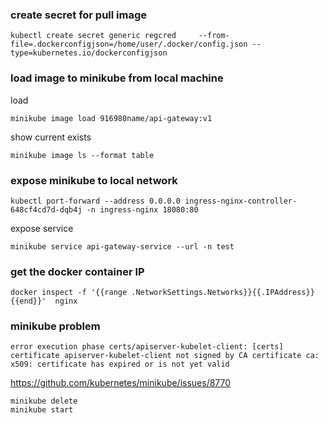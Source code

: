 ### create secret for pull image
```
kubectl create secret generic regcred     --from-file=.dockerconfigjson=/home/user/.docker/config.json --type=kubernetes.io/dockerconfigjson
```
### load image to minikube from local machine
load
```
minikube image load 916980name/api-gateway:v1
```
show current exists
```
minikube image ls --format table
```
### expose minikube to local network
```
kubectl port-forward --address 0.0.0.0 ingress-nginx-controller-648cf4cd7d-dqb4j -n ingress-nginx 18080:80
```
expose service
```
minikube service api-gateway-service --url -n test
```
### get the docker container IP
```
docker inspect -f '{{range .NetworkSettings.Networks}}{{.IPAddress}}{{end}}'  nginx
```

### minikube problem
```
error execution phase certs/apiserver-kubelet-client: [certs] certificate apiserver-kubelet-client not signed by CA certificate ca: x509: certificate has expired or is not yet valid
```
https://github.com/kubernetes/minikube/issues/8770
```
minikube delete
minikube start
```